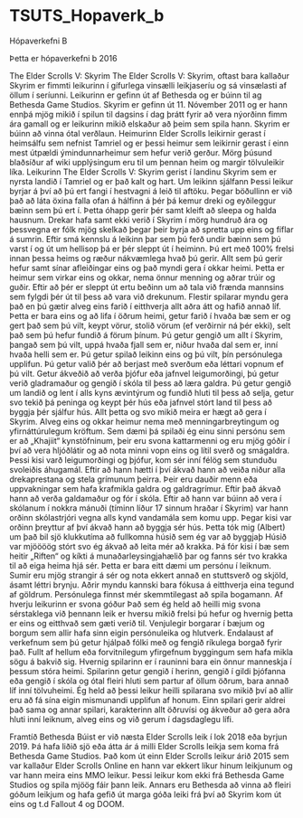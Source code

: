 # TSUTS_Hopaverk_b
Hópaverkefni B

Þetta er hópaverkefni b 2016


The Elder Scrolls V: Skyrim
The Elder Scrolls V: Skyrim, oftast bara kallaður Skyrim er fimmti leikurinn í gífurlega vinsælli leikjaseríu og sá vinsælasti af öllum í seríunni. Leikurinn er gefinn út af Bethesda og er búinn til ag Bethesda Game Studios. Skyrim er gefinn út 11. Nóvember 2011 og er hann ennþá mjög mikið í spilun til dagsins í dag þrátt fyrir að vera nýorðinn fimm ára gamall og er leikurinn mikið elskaður að þeim sem spila hann. Skyrim er búinn að vinna ótal verðlaun.
Heimurinn
Elder Scrolls leikirnir gerast í heimsálfu sem nefnist Tamriel og er þessi heimur sem leikirnir gerast í einn mest útpældi ýmindunnarheimur sem hefur verið gerður. Mörg þúsund blaðsíður af wiki upplýsingum eru til um þennan heim og margir tölvuleikir líka.  Leikurinn The Elder Scrolls V: Skyrim gerist í landinu Skyrim sem er nyrsta landið í Tamriel og er það kalt og hart.
Um leikinn sjálfann
Þessi leikur byrjar á því að þú ert fangi í hestvagni á leið til aftöku. Þegar böðullinn er við það að láta öxina falla ofan á hálfinn á þér þá kemur dreki og eyðileggur bæinn sem þú ert í. Þetta óhapp gerir þér samt kleift að sleepa og halda hausnum. Drekar hafa samt ekki verið í Skyrim í mörg hundruð ára og þessvegna er fólk mjög skelkað þegar þeir byrja að spretta upp eins og fíflar á sumrin. Eftir smá kennslu á leikinn þar sem þú ferð undir bæinn sem þú varst í og út um hellisop þá er þér sleppt út í heiminn. Þú ert með 100% frelsi innan þessa heims og ræður nákvæmlega hvað þú gerir. Allt sem þú gerir hefur samt sínar afleiðingar eins og það myndi gera í okkar heimi. Þetta er heimur sem virkar eins og okkar, nema önnur menning og aðrar trúir og guðir. Eftir að þér er sleppt út ertu beðinn um að tala við frænda mannsins sem fylgdi þér út til þess að vara við drekunum. Flestir spilarar myndu gera það en þú gætir alveg eins farið í eitthverja allt aðra átt og hafið annað líf. Þetta er bara eins og að lifa í öðrum heimi, getur farið í hvaða bæ sem er og gert það sem þú vilt, keypt vörur, stolið vörum (ef verðirnir ná þér ekki), selt það sem þú hefur fundið á förum þínum. Þú getur gengið um allt í Skyrim, þangað sem þú vilt, uppá hvaða fjall sem er, niður hvaða dal sem er, inní hvaða helli sem er. Þú getur spilað leikinn eins og þú vilt, þín persónulega upplifun. Þú getur valið þér að berjast með sverðum eða léttari vopnum ef þú vilt. Getur ákveðið að verða þjófur eða jafnvel leigumorðingi, þú getur verið gladramaður og gengið í skóla til þess að læra galdra. Þú getur gengið um landið og lent í alls kyns ævintýrum og fundið hluti til þess að selja, getur svo tekið þá peninga og keypt þér hús eða jafnvel stórt land til þess að byggja þér sjálfur hús. Allt þetta og svo mikið meira er hægt að gera í Skyrim. Alveg eins og okkar heimur nema með menningarbreytingum og yfirnáttúrulegum kröftum. Sem dæmi þá spilaði ég einu sinni persónu sem er að „Khajiit“ kynstöfninum, þeir eru svona kattarmenni og eru mjög góðir í því að vera hljóðlátir og að nota minni vopn eins og lítil sverð og smágaldra. Þessi kisi varð leigumorðingi og þjófur, kom sér inní félög sem stunduðu svoleiðis áhugamál. Eftir að hann hætti í því ákvað hann að veiða niður alla drekaprestana og stela grímunum þeirra. Þeir eru dauðir menn eða uppvakningar sem hafa krafmikla galdra og galdragrímur. Eftir það ákvað hann að verða galdamaður og fór í skóla. Eftir að hann var búinn að vera í skólanum í nokkra mánuði (tíminn líður 17 sinnum hraðar í Skyrim) var hann orðinn skólastrjóri vegna alls kynd vandamála sem komu upp. Þegar kisi var orðinn þreyttur af því ákvað hann að byggja sér hús. Þetta tók mig (Albert) um það bil sjö klukkutíma að fullkomna húsið sem ég var að byggjaþ Húsið var mjöööög stórt svo ég ákvað að leita mér að krakka. Þá fór kisi í bæ sem heitir „Riften“ og kíkti á munaðarleysingjahælið þar og fanns sér tvo krakka til að eiga heima hjá sér. Þetta er bara eitt dæmi um persónu í leiknum. Sumir eru mjög strangir á sér og nota ekkert annað en stuttsverð og skjöld, ásamt léttri brynju. Aðrir myndu kannski bara fókusa á eitthverja eina tegund af göldrum. Persónulega finnst mér skemmtilegast að spila bogamann.
Af hverju leikurinn er svona góður
Það sem ég held að heilli mig svona sérstaklega við þennann leik er hversu mikið frelsi þú hefur og hvernig þetta er eins og eitthvað sem gæti verið til. Venjulegir borgarar í bæjum og borgum sem allir hafa sinn eigin persónuleika og hlutverk. Endalaust af verkefnum sem þú getur hjálpað fólki með og fengið ríkulega borgað fyrir það. Fullt af hellum eða forvitnilegum yfirgefnum byggingum sem hafa mikla sögu á bakvið sig. Hvernig spilarinn er í rauninni bara ein önnur manneskja í þessum stóra heimi. Spilarinn getur gengið í herinn, gengið í gildi þjófanna eða gengið í skóla og ótal fleiri hluti sem partur af öllum öðrum, bara annað líf inní tölvuheimi. Ég held að þessi leikur heilli spilarana svo mikið því að allir eru að fá sína eigin mismunandi upplifun af honum. Einn spilari gerir aldrei það sama og annar spilari, karakterinn allt öðruvísi og ákveður að gera aðra hluti inní leiknum, alveg eins og við gerum í dagsdaglegu lífi. 

Framtíð Bethesda
Búist er við næsta Elder Scrolls leik í lok 2018 eða byrjun 2019. Þá hafa liðið sjö eða átta ár á milli Elder Scrolls leikja sem koma frá Bethesda Game Studios. Það kom út einn Elder Scrolls leikur árið 2015 sem var kallaður Elder Scrolls Online en hann var ekkert líkur hinum leikjunum og var hann meira eins MMO leikur. Þessi leikur kom ekki frá Bethesda Game Studios og spila mjöög fáir þann leik. Annars eru Bethesda að vinna að fleiri góðum leikjum og hafa gefið út marga góða leiki frá því að Skyrim kom út eins og t.d Fallout 4 og DOOM.
